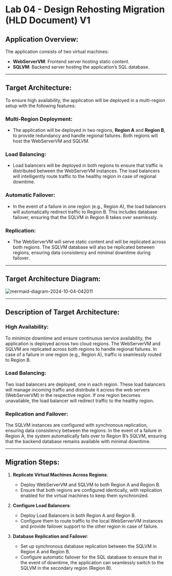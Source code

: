 # Lab 04 - Design Rehosting Migration (HLD Document) V1

## Application Overview:
The application consists of two virtual machines:
- **WebServerVM**: Frontend server hosting static content.
- **SQLVM**: Backend server hosting the application’s SQL database.

---

## Target Architecture:
To ensure high availability, the application will be deployed in a multi-region setup with the following features:

### Multi-Region Deployment:
- The application will be deployed in two regions, **Region A** and **Region B**, to provide redundancy and handle regional failures. Both regions will host the WebServerVM and SQLVM.

### Load Balancing:
- Load balancers will be deployed in both regions to ensure that traffic is distributed between the WebServerVM instances. The load balancers will intelligently route traffic to the healthy region in case of regional downtime.

### Automatic Failover:
- In the event of a failure in one region (e.g., Region A), the load balancers will automatically redirect traffic to Region B. This includes database failover, ensuring that the SQLVM in Region B takes over seamlessly.

### Replication:
- The WebServerVM will serve static content and will be replicated across both regions. The SQLVM database will also be replicated between regions, ensuring data consistency and minimal downtime during failover.

---

## Target Architecture Diagram:
![mermaid-diagram-2024-10-04-042011](https://github.com/user-attachments/assets/10ec09ce-414e-4147-a29a-2160053fde4b)

---

## Description of Target Architecture:

### High Availability:
To minimize downtime and ensure continuous service availability, the application is deployed across two cloud regions. The WebServerVM and SQLVM are replicated across both regions to handle regional failures. In case of a failure in one region (e.g., Region A), traffic is seamlessly routed to Region B.

### Load Balancing:
Two load balancers are deployed, one in each region. These load balancers will manage incoming traffic and distribute it across the web servers (WebServerVM) in the respective region. If one region becomes unavailable, the load balancer will redirect traffic to the healthy region.

### Replication and Failover:
The SQLVM instances are configured with synchronous replication, ensuring data consistency between the regions. In the event of a failure in Region A, the system automatically fails over to Region B’s SQLVM, ensuring that the backend database remains available with minimal downtime.

---

## Migration Steps:
1. **Replicate Virtual Machines Across Regions**:
   - Deploy WebServerVM and SQLVM to both Region A and Region B.
   - Ensure that both regions are configured identically, with replication enabled for the virtual machines to keep them synchronized.

2. **Configure Load Balancers**:
   - Deploy Load Balancers in both Region A and Region B.
   - Configure them to route traffic to the local WebServerVM instances and provide failover support to the other region in case of failure.

3. **Database Replication and Failover**:
   - Set up synchronous database replication between the SQLVM in Region A and Region B.
   - Configure automatic failover for the SQL database to ensure that in the event of downtime, the application can seamlessly switch to the SQLVM in the secondary region (Region B).
